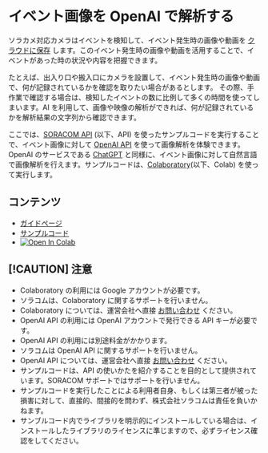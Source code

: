 # イベント画像を OpenAI で解析する

ソラカメ対応カメラはイベントを検知して、イベント発生時の画像や動画を [クラウドに保存](https://users.soracom.io/ja-jp/docs/soracom-cloud-camera-services/check-event/) します。このイベント発生時の画像や動画を活用することで、イベントがあった時の状況や内容を把握できます。

たとえば、出入り口や搬入口にカメラを設置して、イベント発生時の画像や動画で、何が記録されているかを確認を取りたい場合があるとします。
その際、手作業で確認する場合は、検知したイベントの数に比例して多くの時間を使ってしまいます。AI を利用して、画像や映像の解析ができれば、何が記録されているかを解析結果の文字列から確認できます。

ここでは、[SORACOM API](https://users.soracom.io/ja-jp/tools/api/) (以下、API) を使ったサンプルコードを実行することで、イベント画像に対して [OpenAI API](https://platform.openai.com/docs/guides/vision) を使って画像解析を体験できます。OpenAI のサービスである [ChatGPT](https://chat.openai.com/) と同様に、イベント画像に対して自然言語で画像解析を行えます。サンプルコードは、[Colaboratory](https://colab.research.google.com/)(以下、Colab) を使って実行します。

## コンテンツ
-  [ガイドページ](https://users.soracom.io/ja-jp/docs/soracom-cloud-camera-services/api-examples-analyze-event-image-with-openai/)
-  [サンプルコード](https://github.com/soracom-labs/sora-cam-api-examples/tree/main/analyze-event-image-with-openai/)
- [![Open In Colab](https://colab.research.google.com/assets/colab-badge.svg)](https://colab.research.google.com/github/soracom-labs/sora-cam-api-examples/blob/main/analyze-event-image-with-openai/api-examples-analyze-event-image-with-openai.ipynb)

## [!CAUTION] 注意

- Colaboratory の利用には Google アカウントが必要です。
- ソラコムは、Colaboratory に関するサポートを行いません。
-  Colaboratory については、運営会社へ直接 [お問い合わせ](https://research.google.com/colaboratory/faq.html) ください。
-  OpenAI API の利用には OpenAI アカウントで発行できる API キーが必要です。
-  OpenAI API の利用には別途料金がかかります。
-  ソラコムは OpenAI API に関するサポートを行いません。
-  OpenAI API については、運営会社へ直接 [お問い合わせ](https://help.openai.com/en/) ください。
- サンプルコードは、API の使いかたを紹介することを目的として提供されています。SORACOM サポートではサポートを行いません。
- サンプルコードを実行したことによる利用者自身、もしくは第三者が被った損害に対して、直接的、間接的を問わず、株式会社ソラコムは責任を負いかねます。
- サンブルコード内でライブラリを明示的にインストールしている場合は、インストールしたライブラリのライセンスに準じますので、必ずライセンス確認をしてください。

